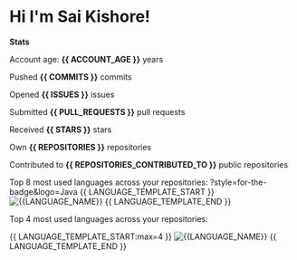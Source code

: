 # Hi I'm Sai Kishore!

**Stats**

Account age: **{{ ACCOUNT_AGE }}** years

Pushed **{{ COMMITS }}** commits

Opened **{{ ISSUES }}** issues

Submitted **{{ PULL_REQUESTS }}** pull requests

Received **{{ STARS }}** stars

Own **{{ REPOSITORIES }}** repositories

Contributed to **{{ REPOSITORIES_CONTRIBUTED_TO }}** public repositories

Top 8 most used languages across your repositories:
?style=for-the-badge&logo=Java
{{ LANGUAGE_TEMPLATE_START }}
![{{LANGUAGE_NAME}}](https://img.shields.io/badge/v1?style=for-the-badge&logo={{LANGUAGE_NAME:uri}}&color=555&labelColor={{LANGUAGE_COLOR:uri}}&message={{LANGUAGE_NAME:uri}}%EF%B8%B1{{LANGUAGE_PERCENT:uri}}%25)
{{ LANGUAGE_TEMPLATE_END }}

Top 4 most used languages across your repositories:

{{ LANGUAGE_TEMPLATE_START:max=4 }}
![{{LANGUAGE_NAME}}](https://img.shields.io/static/v1?style=flat-square&label=%E2%A0%80&color=555&labelColor={{LANGUAGE_COLOR:uri}}&message={{LANGUAGE_NAME:uri}}%EF%B8%B1{{LANGUAGE_PERCENT:uri}}%25)
{{ LANGUAGE_TEMPLATE_END }}
